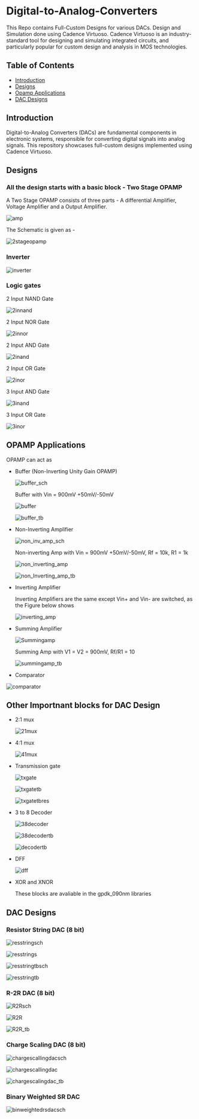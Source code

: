 # Digital-to-Analog-Converters
This Repo contains Full-Custom Designs for various DACs. Design and Simulation done using Cadence Virtuoso. Cadence Virtuoso is an industry-standard tool for designing and simulating integrated circuits, and particularly popular for custom design and analysis in MOS technologies.

## Table of Contents

- [Introduction](#introduction)
- [Designs](#designs)
- [Opamp Applications](#opamp-applications)
- [DAC Designs](#dac-designs)

## Introduction

Digital-to-Analog Converters (DACs) are fundamental components in electronic systems, responsible for converting digital signals into analog signals. This repository showcases full-custom designs implemented using Cadence Virtuoso.

## Designs
### All the design starts with a basic block - Two Stage OPAMP
A Two Stage OPAMP consists of three parts - A differential Amplifier, Voltage Amplifier and a Output Amplifier.

![amp](https://github.com/Sourabh-Mallapur/Digital-to-Analog-Converters/blob/main/assests/Picture.png)

The Schematic is given as - 

![2stageopamp](https://github.com/Sourabh-Mallapur/Digital-to-Analog-Converters/blob/main/assests/opamp.png)

### Inverter

![inverter](https://github.com/Sourabh-Mallapur/Digital-to-Analog-Converters/blob/main/assests/inverter.png)

### Logic gates
2 Input NAND Gate 

![2innand](https://github.com/Sourabh-Mallapur/Digital-to-Analog-Converters/blob/main/assests/2_in_nand.png)

2 Input NOR Gate 

![2innor](https://github.com/Sourabh-Mallapur/Digital-to-Analog-Converters/blob/main/assests/2_in_nor.png)

2 Input AND Gate 

![2inand](https://github.com/Sourabh-Mallapur/Digital-to-Analog-Converters/blob/main/assests/2_in_and.png)

2 Input OR Gate 

![2inor](https://github.com/Sourabh-Mallapur/Digital-to-Analog-Converters/blob/main/assests/2_in_or.png)

3 Input AND Gate 

![3inand](https://github.com/Sourabh-Mallapur/Digital-to-Analog-Converters/blob/main/assests/3_in_and.png)

3 Input OR Gate 

![3inor](https://github.com/Sourabh-Mallapur/Digital-to-Analog-Converters/blob/main/assests/3_in_or.png)

## OPAMP Applications
OPAMP can act as 
- Buffer (Non-Inverting Unity Gain OPAMP)

  ![buffer_sch](https://github.com/Sourabh-Mallapur/Digital-to-Analog-Converters/blob/main/assests/buffer_sch.png)

  Buffer with Vin = 900mV +50mV/-50mV
  
  ![buffer](https://github.com/Sourabh-Mallapur/Digital-to-Analog-Converters/blob/main/assests/buffer.png)
 
  ![buffer_tb](https://github.com/Sourabh-Mallapur/Digital-to-Analog-Converters/blob/main/assests/buffer_tb.png)
 
- Non-Inverting Amplifier

  ![non_inv_amp_sch](https://github.com/Sourabh-Mallapur/Digital-to-Analog-Converters/blob/main/assests/non_inverting_amp_sch.png)

  Non-inverting Amp with Vin = 900mV +50mV/-50mV, Rf = 10k, R1 = 1k

  ![non_inverting_amp](https://github.com/Sourabh-Mallapur/Digital-to-Analog-Converters/blob/main/assests/non_inverting_amp.png)
 
  ![non_Inverting_amp_tb](https://github.com/Sourabh-Mallapur/Digital-to-Analog-Converters/blob/main/assests/non_inverting_amp_tb.png)
 
- Inverting Amplifier

  Inverting Amplifiers are the same except Vin+ and Vin- are switched, as the Figure below shows

  ![inverting_amp](https://github.com/Sourabh-Mallapur/Digital-to-Analog-Converters/blob/main/assests/inverting_amp_sch.png)
  
- Summing Amplifier

  ![Summingamp](https://github.com/Sourabh-Mallapur/Digital-to-Analog-Converters/blob/main/assests/summing_amp.png)

  Summing Amp with V1 = V2 = 900mV, Rf/R1 = 10

  ![summingamp_tb](https://github.com/Sourabh-Mallapur/Digital-to-Analog-Converters/blob/main/assests/summing_amp_tb.png)

- Comparator
  
 ![comparator](https://github.com/Sourabh-Mallapur/Digital-to-Analog-Converters/blob/main/assests/comparator.png)

## Other Importnant blocks for DAC Design
- 2:1 mux

  ![21mux](https://github.com/Sourabh-Mallapur/Digital-to-Analog-Converters/blob/main/assests/2_1_mux.png)

- 4:1 mux

  ![41mux](https://github.com/Sourabh-Mallapur/Digital-to-Analog-Converters/blob/main/assests/4_1_mux.png)

- Transmission gate
  
  ![txgate](https://github.com/Sourabh-Mallapur/Digital-to-Analog-Converters/blob/main/assests/tx_gate.png)

  ![txgatetb](https://github.com/Sourabh-Mallapur/Digital-to-Analog-Converters/blob/main/assests/tx_gate_tb.png)

  ![txgatetbres](https://github.com/Sourabh-Mallapur/Digital-to-Analog-Converters/blob/main/assests/tx_gate_tb_res.png)

- 3 to 8 Decoder

  ![38decoder](https://github.com/Sourabh-Mallapur/Digital-to-Analog-Converters/blob/main/assests/3_8_decoder.png)

  ![38decodertb](https://github.com/Sourabh-Mallapur/Digital-to-Analog-Converters/blob/main/assests/3_8_decoder_tb.png)

  ![decodertb](https://github.com/Sourabh-Mallapur/Digital-to-Analog-Converters/blob/main/assests/decoder_tb.png)

- DFF

  ![dff](https://github.com/Sourabh-Mallapur/Digital-to-Analog-Converters/blob/main/assests/dff.png)

- XOR and XNOR

  These blocks are avaliable in the gpdk_090nm libraries

## DAC Designs

### Resistor String DAC (8 bit)

![resstringsch](https://github.com/Sourabh-Mallapur/Digital-to-Analog-Converters/blob/main/assests/res_string_dac_ch.png)

![resstrings](https://github.com/Sourabh-Mallapur/Digital-to-Analog-Converters/blob/main/assests/res_string_dac.png)

![resstringtbsch](https://github.com/Sourabh-Mallapur/Digital-to-Analog-Converters/blob/main/assests/res_string_dac_tb_sch.png)

![resstringtb](https://github.com/Sourabh-Mallapur/Digital-to-Analog-Converters/blob/main/assests/res_string_dac_tb.png)

### R-2R DAC (8 bit)

![R2Rsch](https://github.com/Sourabh-Mallapur/Digital-to-Analog-Converters/blob/main/assests/r2r_sch.png)

![R2R](https://github.com/Sourabh-Mallapur/Digital-to-Analog-Converters/blob/main/assests/r2rdac.png)

![R2R_tb](https://github.com/Sourabh-Mallapur/Digital-to-Analog-Converters/blob/main/assests/r2rdac_tb.png)

### Charge Scaling DAC (8 bit)

![chargescallingdacsch](https://github.com/Sourabh-Mallapur/Digital-to-Analog-Converters/blob/main/assests/charge_scaling_dac_sch.png)

![chargescallingdac](https://github.com/Sourabh-Mallapur/Digital-to-Analog-Converters/blob/main/assests/charge_scaling_dac.png)

![chargescalingdac_tb](https://github.com/Sourabh-Mallapur/Digital-to-Analog-Converters/blob/main/assests/charge_scaling_dac_tb.png)

### Binary Weighted SR DAC

![binweightedrsdacsch](https://github.com/Sourabh-Mallapur/Digital-to-Analog-Converters/blob/main/assests/bin_weighted_sr_dac_sch.png)
